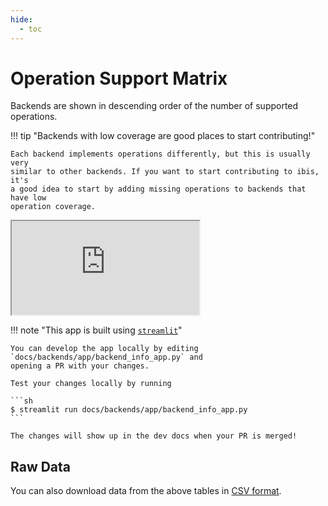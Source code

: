 ```yaml
---
hide:
  - toc
---
```


# Operation Support Matrix

Backends are shown in descending order of the number of supported operations.

!!! tip "Backends with low coverage are good places to start contributing!"

    Each backend implements operations differently, but this is usually very
    similar to other backends. If you want to start contributing to ibis, it's
    a good idea to start by adding missing operations to backends that have low
    operation coverage.

<div class="streamlit-app">
  <iframe class="streamlit-app-inner" src="https://ibis-project.streamlit.app/?embedded=true"></iframe>
</div>

!!! note "This app is built using [`streamlit`](https://streamlit.io/)"

    You can develop the app locally by editing `docs/backends/app/backend_info_app.py` and
    opening a PR with your changes.

    Test your changes locally by running

    ```sh
    $ streamlit run docs/backends/app/backend_info_app.py
    ```

    The changes will show up in the dev docs when your PR is merged!

## Raw Data

You can also download data from the above tables in [CSV format](./raw_support_matrix.csv).
